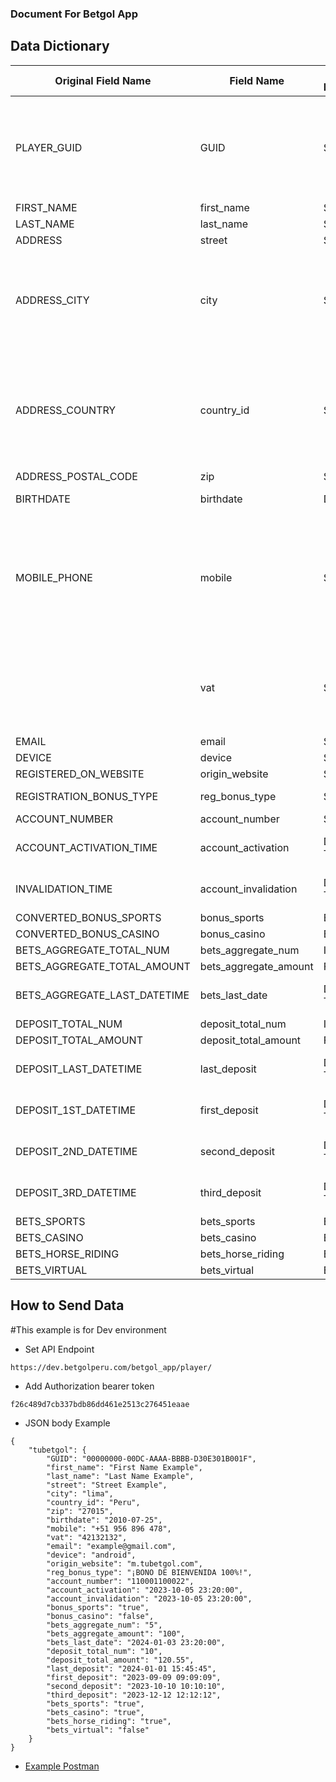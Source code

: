 ### Document For Betgol App

## Data Dictionary

| Original Field Name          | Field Name            | Type / Format | Is Required | Value Example                        | Comments / Format                                                                          |
| ---------------------------- | --------------------- | ------------- | ----------- | ------------------------------------ | ------------------------------------------------------------------------------------------ |
| PLAYER_GUID                  | GUID                  | String        | Yes         | 00000000-00DC-AAAA-BBBB-D30E301B001F | GUID is used to search for records in Odoo to determine if insert or update                |
| FIRST_NAME                   | first_name            | String        | Yes         | First Name Example                   |                                                                                            |
| LAST_NAME                    | last_name             | String        | Yes         | Last Name Example                    |                                                                                            |
| ADDRESS                      | street                | String        | No          | Street Example                       |                                                                                            |
| ADDRESS_CITY                 | city                  | String        | No          | lima                                 | Send only text city, controller search the id code if not exists value this set to null    |
| ADDRESS_COUNTRY              | country_id            | String        | No          | Peru                                 | Send only text country, controller search the id code if not exists value this set to null |
| ADDRESS_POSTAL_CODE          | zip                   | String        | No          | 27015                                |                                                                                            |
| BIRTHDATE                    | birthdate             | Date          | No          | 2010-07-25                           | %Y-%m-%d                                                                                   |
| MOBILE_PHONE                 | mobile                | String        | Yes         | +51 956 896 478                      | send country code after "+" and separate with space the country code of mobile number      |
|                              | vat                   | String        | Yes         | 42132132                             | send DNI field that it is populate from the registry form in betgol.com                    |
| EMAIL                        | email                 | String        | Yes         | example@gmail.com                    |                                                                                            |
| DEVICE                       | device                | String        | No          | android                              |                                                                                            |
| REGISTERED_ON_WEBSITE        | origin_website        | String        | No          | m.tubetgol.com                       |                                                                                            |
| REGISTRATION_BONUS_TYPE      | reg_bonus_type        | String        | No          | ¡BONO DE BIENVENIDA 100%!            |                                                                                            |
| ACCOUNT_NUMBER               | account_number        | String        | No          | 110001100022                         |                                                                                            |
| ACCOUNT_ACTIVATION_TIME      | account_activation    | Date Time     | No          | 2023-10-05 23:20:00                  | %Y-%m-%d %H:%M:%S                                                                          |
| INVALIDATION_TIME            | account_invalidation  | Date Time     | No          | 2023-10-05 23:20:00                  | %Y-%m-%d %H:%M:%S                                                                          |
| CONVERTED_BONUS_SPORTS       | bonus_sports          | Bool          | No          | true                                 |                                                                                            |
| CONVERTED_BONUS_CASINO       | bonus_casino          | Bool          | No          | false                                |                                                                                            |
| BETS_AGGREGATE_TOTAL_NUM     | bets_aggregate_num    | Integer       | No          | 5                                    |                                                                                            |
| BETS_AGGREGATE_TOTAL_AMOUNT  | bets_aggregate_amount | Float         | No          | 100                                  |                                                                                            |
| BETS_AGGREGATE_LAST_DATETIME | bets_last_date        | Date Time     | No          | 2024-01-03 23:20:00                  | %Y-%m-%d %H:%M:%S                                                                          |
| DEPOSIT_TOTAL_NUM            | deposit_total_num     | Integer       | No          | 10                                   |                                                                                            |
| DEPOSIT_TOTAL_AMOUNT         | deposit_total_amount  | Float         | No          | 120.55                               |                                                                                            |
| DEPOSIT_LAST_DATETIME        | last_deposit          | Date Time     | No          | 2024-01-01 15:45:45                  | %Y-%m-%d %H:%M:%S                                                                          |
| DEPOSIT_1ST_DATETIME         | first_deposit         | Date Time     | No          | 2023-09-09 09:09:09                  | %Y-%m-%d %H:%M:%S                                                                          |
| DEPOSIT_2ND_DATETIME         | second_deposit        | Date Time     | No          | 2023-10-10 10:10:10                  | %Y-%m-%d %H:%M:%S                                                                          |
| DEPOSIT_3RD_DATETIME         | third_deposit         | Date Time     | No          | 2023-12-12 12:12:12                  | %Y-%m-%d %H:%M:%S                                                                          |
| BETS_SPORTS                  | bets_sports           | Bool          | No          | true                                 |                                                                                            |
| BETS_CASINO                  | bets_casino           | Bool          | No          | true                                 |                                                                                            |
| BETS_HORSE_RIDING            | bets_horse_riding     | Bool          | No          | true                                 |                                                                                            |
| BETS_VIRTUAL                 | bets_virtual          | Bool          | No          | false                                |                                                                                            |


## How to Send Data

#This example is for Dev environment 


- Set API Endpoint 
```
https://dev.betgolperu.com/betgol_app/player/
```
- Add Authorization bearer token
```
f26c489d7cb337bdb86dd461e2513c276451eaae
```
- JSON body Example
```
{
    "tubetgol": {
        "GUID": "00000000-00DC-AAAA-BBBB-D30E301B001F",
        "first_name": "First Name Example",
        "last_name": "Last Name Example",
        "street": "Street Example",
        "city": "lima",
        "country_id": "Peru",
        "zip": "27015",
        "birthdate": "2010-07-25",
        "mobile": "+51 956 896 478",
        "vat": "42132132",
        "email": "example@gmail.com",
        "device": "android",
        "origin_website": "m.tubetgol.com",
        "reg_bonus_type": "¡BONO DE BIENVENIDA 100%!",
        "account_number": "110001100022",
        "account_activation": "2023-10-05 23:20:00",
        "account_invalidation": "2023-10-05 23:20:00",
        "bonus_sports": "true",
        "bonus_casino": "false",
        "bets_aggregate_num": "5",
        "bets_aggregate_amount": "100",
        "bets_last_date": "2024-01-03 23:20:00",
        "deposit_total_num": "10",
        "deposit_total_amount": "120.55",
        "last_deposit": "2024-01-01 15:45:45",
        "first_deposit": "2023-09-09 09:09:09",
        "second_deposit": "2023-10-10 10:10:10",
        "third_deposit": "2023-12-12 12:12:12",
        "bets_sports": "true",
        "bets_casino": "true",
        "bets_horse_riding": "true",
        "bets_virtual": "false"
    }
}
```
* [Example Postman](./DevBetgol.postman_collection.json)





